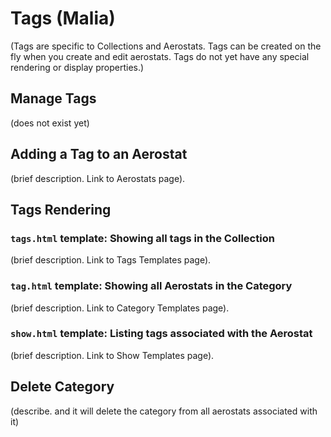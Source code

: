 # Tags (Malia)
(Tags are specific to Collections and Aerostats. Tags can be created on the fly when you create and edit aerostats. Tags do not yet have any special rendering or display properties.)

## Manage Tags
(does not exist yet)

## Adding a Tag to an Aerostat
(brief description. Link to Aerostats page).  

## Tags Rendering

### `tags.html` template: Showing all tags in the Collection
(brief description. Link to Tags Templates page).  

### `tag.html` template: Showing all Aerostats in the Category
(brief description. Link to Category Templates page).  

### `show.html` template: Listing tags associated with the Aerostat
(brief description. Link to Show Templates page).  

## Delete Category  
(describe. and it will delete the category from all aerostats associated with it)
